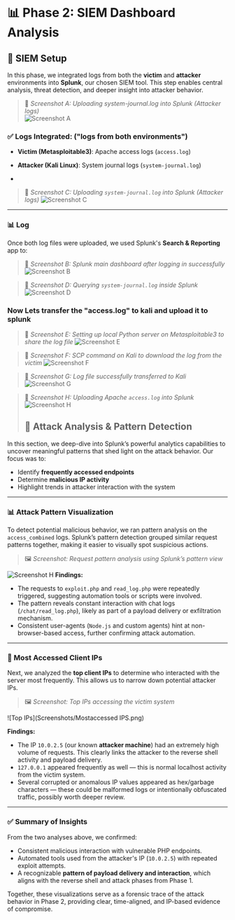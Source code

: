 # 📊 Phase 2: SIEM Dashboard Analysis

## 🔧 SIEM Setup

In this phase, we integrated logs from both the **victim** and **attacker** environments into **Splunk**, our chosen SIEM tool. This step enables central analysis, threat detection, and deeper insight into attacker behavior.

> 📸 *Screenshot A: Uploading system-journal.log into Splunk (Attacker logs)*  
![Screenshot A](Screenshots/A.png)


### ✅ Logs Integrated: ("logs from both environments") 
- **Victim (Metasploitable3)**: Apache access logs (`access.log`)
- **Attacker (Kali Linux)**: System journal logs (`system-journal.log`)


-
> 📸 *Screenshot C: Uploading `system-journal.log` into Splunk (Attacker logs)*
![Screenshot C](./Screenshots/C.png)

---

### 📊 Log

Once both log files were uploaded, we used Splunk's **Search & Reporting** app to:


> 📸 *Screenshot B: Splunk main dashboard after logging in successfully*
![Screenshot B](./Screenshots/B.png)

> 📸 *Screenshot D: Querying `system-journal.log` inside Splunk*
![Screenshot D](./Screenshots/D.png)


### Now Lets transfer the "access.log" to kali and upload it to splunk 
> 📸 *Screenshot E: Setting up local Python server on Metasploitable3 to share the log file*
![Screenshot E](./Screenshots/E.png)

> 📸 *Screenshot F: SCP command on Kali to download the log from the victim*
![Screenshot F](./Screenshots/F.png)

> 📸 *Screenshot G: Log file successfully transferred to Kali*
![Screenshot G](./Screenshots/G.png)

> 📸 *Screenshot H: Uploading Apache `access.log` into Splunk*
![Screenshot H](./Screenshots/H.png)
>
> ## 🧠 Attack Analysis & Pattern Detection

In this section, we deep-dive into Splunk’s powerful analytics capabilities to uncover meaningful patterns that shed light on the attack behavior. Our focus was to:

- Identify **frequently accessed endpoints**
- Determine **malicious IP activity**
- Highlight trends in attacker interaction with the system

---

### 📊 Attack Pattern Visualization

To detect potential malicious behavior, we ran pattern analysis on the `access_combined` logs. Splunk’s pattern detection grouped similar request patterns together, making it easier to visually spot suspicious actions.

> 🖼 *Screenshot: Request pattern analysis using Splunk’s pattern view*

![Screenshot H](./Screenshots/attack_pattern.png)
**Findings:**
- The requests to `exploit.php` and `read_log.php` were repeatedly triggered, suggesting automation tools or scripts were involved.
- The pattern reveals constant interaction with chat logs (`/chat/read_log.php`), likely as part of a payload delivery or exfiltration mechanism.
- Consistent user-agents (`Node.js` and custom agents) hint at non-browser-based access, further confirming attack automation.

---

### 📌 Most Accessed Client IPs

Next, we analyzed the **top client IPs** to determine who interacted with the server most frequently. This allows us to narrow down potential attacker IPs.

> 🖼 *Screenshot: Top IPs accessing the victim system*
  
![Top IPs](Screenshots/Mostaccessed IPS.png)

**Findings:**
- The IP `10.0.2.5` (our known **attacker machine**) had an extremely high volume of requests. This clearly links the attacker to the reverse shell activity and payload delivery.
- `127.0.0.1` appeared frequently as well — this is normal localhost activity from the victim system.
- Several corrupted or anomalous IP values appeared as hex/garbage characters — these could be malformed logs or intentionally obfuscated traffic, possibly worth deeper review.

---

### ✅ Summary of Insights

From the two analyses above, we confirmed:
- Consistent malicious interaction with vulnerable PHP endpoints.
- Automated tools used from the attacker's IP (`10.0.2.5`) with repeated exploit attempts.
- A recognizable **pattern of payload delivery and interaction**, which aligns with the reverse shell and attack phases from Phase 1.

Together, these visualizations serve as a forensic trace of the attack behavior in Phase 2, providing clear, time-aligned, and IP-based evidence of compromise.


